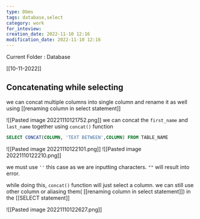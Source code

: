 ```yaml
---
type: Dbms
tags: database,select
category: work
for_inteview: 
creation_date: 2022-11-10 12:16
modification_date: 2022-11-10 12:16
---
```


  
Current Folder : Database




[[10-11-2022]]

## Concatenating while selecting

we can concat multiple columns into single column and rename it as well using [[renaming column in select statement]]

![[Pasted image 20221110121752.png]]
we can concat the `first_name` and `last_name` together using `concat()` function 

```sql
SELECT CONCAT(COLUMN, 'TEXT BETWEEN',COLUMN) FROM TABLE_NAME
```

![[Pasted image 20221110122101.png]]
![[Pasted image 20221110122210.png]]

we must use `''` this case as we are inputting characters. `""` will result into error.

while doing this, `concat()` function will just select a column. we can still use other column or aliasing them( [[renaming column in select statement]]) in the [[SELECT statement]] 

![[Pasted image 20221110122627.png]]


